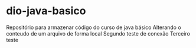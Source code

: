 # dio-java-basico
Repositório para armazenar código do curso de java básico
Alterando o conteudo de um arquivo de forma local
Segundo teste de conexão
Terceiro teste
